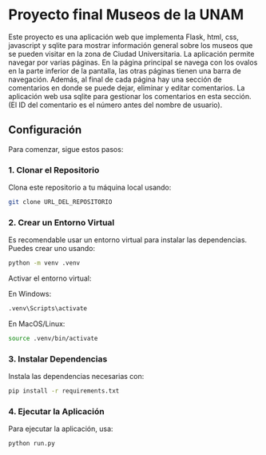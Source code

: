 # Proyecto final Museos de la UNAM

Este proyecto es una aplicación web que implementa Flask, html, css, javascript y sqlite para mostrar información general sobre los museos que se pueden visitar en la zona de Ciudad Universitaria. La aplicación permite navegar por varias páginas.  En la página principal se navega con los ovalos en la parte inferior de la pantalla, las otras páginas tienen una barra de navegación. Además, al final de cada página hay una sección de comentarios en donde se puede dejar, eliminar y editar comentarios. La aplicación web usa sqlite para gestionar los comentarios en esta sección. (El ID del comentario es el número antes del nombre de usuario).

## Configuración

Para comenzar, sigue estos pasos:

### 1. Clonar el Repositorio

Clona este repositorio a tu máquina local usando:

```bash
git clone URL_DEL_REPOSITORIO
```

### 2. Crear un Entorno Virtual

Es recomendable usar un entorno virtual para instalar las dependencias. Puedes crear uno usando:

```bash
python -m venv .venv
```

Activar el entorno virtual:

En Windows:
```bash
.venv\Scripts\activate
```

En MacOS/Linux:
```bash
source .venv/bin/activate
```

### 3. Instalar Dependencias

Instala las dependencias necesarias con:

```bash
pip install -r requirements.txt
```

### 4. Ejecutar la Aplicación

Para ejecutar la aplicación, usa:

```bash
python run.py
```